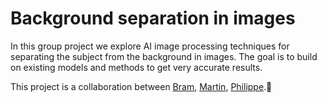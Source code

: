 # Background separation in images

In this group project we explore AI image processing techniques for separating the subject from the background in images. The goal is to build on existing models and methods to get very accurate results. 

This project is a collaboration between [Bram](https://github.com/), [Martin](https://github.com/), [Philippe](https://github.com/). 
